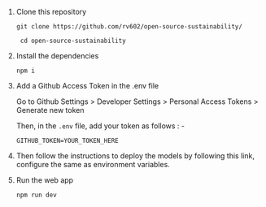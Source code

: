 1. Clone this repository

	```git clone https://github.com/rv602/open-source-sustainability/```

	``` cd open-source-sustainability```

2. Install the dependencies

    ```npm i```

3. Add a Github Access Token in the .env file

    Go to Github Settings > Developer Settings > Personal Access Tokens > Generate new token

    Then, in the `.env` file, add your token as follows : -

    `GITHUB_TOKEN=YOUR_TOKEN_HERE`

4. Then follow the instructions to deploy the models by following this link, configure the same as environment variables.

5. Run the web app

    ```npm run dev```